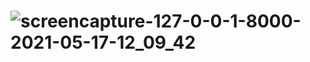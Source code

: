 # ![screencapture-127-0-0-1-8000-2021-05-17-12_09_42](https://user-images.githubusercontent.com/84277750/118443051-103db400-b709-11eb-9dba-406a46ed3793.png)
